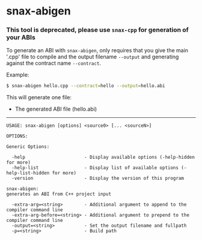 # snax-abigen
### This tool is deprecated, please use `snax-cpp` for generation of your ABIs
To generate an ABI with ```snax-abigen```, only requires that you give the main '.cpp' file to compile and the output filename `--output` and generating against the contract name `--contract`.

Example:
```bash
$ snax-abigen hello.cpp --contract=hello --output=hello.abi
```

This will generate one file:
* The generated ABI file (hello.abi)
---
```
USAGE: snax-abigen [options] <source0> [... <sourceN>]

OPTIONS:

Generic Options:

  -help                      - Display available options (-help-hidden for more)
  -help-list                 - Display list of available options (-help-list-hidden for more)
  -version                   - Display the version of this program

snax-abigen:
generates an ABI from C++ project input

  -extra-arg=<string>        - Additional argument to append to the compiler command line
  -extra-arg-before=<string> - Additional argument to prepend to the compiler command line
  -output=<string>           - Set the output filename and fullpath
  -p=<string>                - Build path
```
